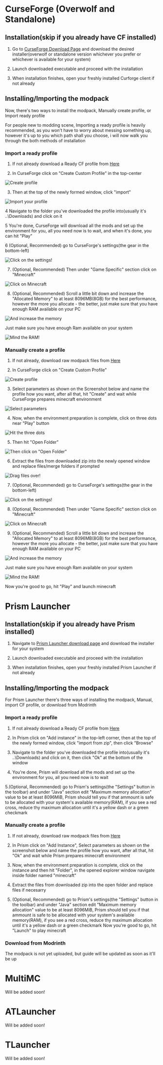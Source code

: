 # CurseForge (Overwolf and Standalone)
## Installation(skip if you already have CF installed)
1. Go to [CurseForge Download Page](https://download.curseforge.com/) and download the desired installer(overwolf or standalone version whichever you prefer or whichever is available for your system)

2. Launch downloaded executable and proceed with the installation

3. When installation finishes, open your freshly installed Curforge client if not already

## Installing/Importing the modpack
Now, there's two ways to install the modpack, Manually create profile, or Import ready profile

For people new to modding scene, Importing a ready profile is heavily recommended, as you won't have to worry about messing something up, however it's up to you which path shall you choose, i will now walk you through the both methods of installation

### Import a ready profile
1. If not already download a Ready CF profile from [Here](https://drive.google.com/file/d/11OQbEpRqpcFkeRE3G_jwlXbwtKBrHZs3/view?usp=share_link)

2. In CurseForge click on "Create Custom Profile" in the top-center

![Create profile](screenshots/CurseForge_both_click_create_new_profile.png)

3. Then at the top of the newly formed window, click "import"

![Import your profile](screenshots/CurseForge_import_create_profile.png)

4 Navigate to the folder you've downloaded the profile into(usually it's ..\Downloads) and click on it

5 You're done, CurseForge will download all the mods and set up the environment for you, all you need now is to wait, and when it's done, you can hit "Play"

6 (Optional, Recommended) go to CurseForge's settings(the gear in the bottom-left)

![Click on the settings!](screenshots/CurseForge_optional_click_CF_settings.png)

7. (Optional, Recommended) Then under "Game Specific" section click on "Minecraft"

![Click on Minecraft](screenshots/CurseForge_optional_click_minecraft.png)

8. (Optional, Recommended) Scroll a little bit down and increase the "Allocated Memory" to at least 8096MB(8GB) for the best performance, however the more you allocate - the better, just make sure that you have enough RAM available on your PC

![And increase the memory](screenshots/CurseForge_optional_increase_allocated_memory.png)

Just make sure you have enough Ram available on your system

![Mind the RAM!](screenshots/Taskmgr_ram_available.png)

### Manually create a profile
1. If not already, download raw modpack files from [Here](https://www.dropbox.com/sh/bysbawq6t98li80/AAALsWCoH41dsXaiBdDc2efRa?dl=0)

2. In CurseForge click on "Create Custom Profile"

![Create profile](screenshots/CurseForge_both_click_create_new_profile.png)

3. Select parameters as shown on the Screenshot below and name the profile how you want, after all that, hit "Create" and wait while CurseForge prepares minecraft environment

![Select parameters](screenshots/CurseForge_manual_parameters.png)

4. Now, when the environment preparation is complete, click on three dots near "Play" button

![Hit the three dots](screenshots/CurseForge_manual_click_three_dots.png)

5. Then hit "Open Folder"

![Then click on "Open Folder"](screenshots/CurseForge_manual_click_open_folder.png)

6. Extract the files from downloaded zip into the newly opened window and replace files/merge folders if prompted

![Drag files over!](screenshots/Files_drag_over.png)

7. (Optional, Recommended) go to CurseForge's settings(the gear in the bottom-left)

![Click on the settings!](screenshots/CurseForge_optional_click_CF_settings.png)

8. (Optional, Recommended) Then under "Game Specific" section click on "Minecraft"

![Click on Minecraft](screenshots/CurseForge_optional_click_minecraft.png)

9. (Optional, Recommended) Scroll a little bit down and increase the "Allocated Memory" to at least 8096MB(8GB) for the best performance, however the more you allocate - the better, just make sure that you have enough RAM available on your PC

![And increase the memory](screenshots/CurseForge_optional_increase_allocated_memory.png)

Just make sure you have enough Ram available on your system

![Mind the RAM!](screenshots/Taskmgr_ram_available.png)

Now you're good to go, hit "Play" and launch minecraft

# Prism Launcher
## Installation(skip if you already have Prism installed)
1. Navigate to [Prism Launcher download page](https://prismlauncher.org/download/) and download the installer for your system

2. Launch downloaded executable and proceed with the installation

3. When installation finishes, open your freshly installed Prism Launcher if not already

## Installing/Importing the modpack
For Prism Launcher there's three ways of installing the modpack, Manual, import CF profile, or download from Modrinth

### Import a ready profile
1. If not already download a Ready CF profile from [Here](https://drive.google.com/file/d/11OQbEpRqpcFkeRE3G_jwlXbwtKBrHZs3/view?usp=share_link)

2. In Prism click on "Add instance" in the top-left corner, then at the top of the newly formed window, click "import from zip", then click "Browse"

3. Navigate to the folder you've downloaded the profile into(usually it's ..\Downloads) and click on it, then click "Ok" at the bottom of the window

4. You're done, Prism will download all the mods and set up the environment for you, all you need now is to wait

5.(Optional, Recommended) go to Prism's settings(the "Settings" button in the toolbar) and under "Java" section edit "Maximum memory allocation" value to be at least 8096MiB, Prism should tell you if that ammount is safe to be allocated with your system's available memory(RAM), if you see a red cross, reduce thу maximum allocation until it's a yellow dash or a green checkmark

### Manually create a profile
1. If not already, download raw modpack files from [Here](https://www.dropbox.com/sh/bysbawq6t98li80/AAALsWCoH41dsXaiBdDc2efRa?dl=0)

2. In Prism click on "Add Instance", Select parameters as shown on the screenshot below and name the profile how you want, after all that, hit "Ok" and wait while Prism prepares minecraft environment

3. Now, when the environment preparation is complete, click on the instance and then hit "Folder", in the opened explorer window navigate inside folder named "minecraft"

4. Extract the files from downloaded zip into the open folder and replace files if necesarry

5. (Optional, Recommended) go to Prism's settings(the "Settings" button in the toolbar) and under "Java" section edit "Maximum memory allocation" value to be at least 8096MiB, Prism should tell you if that ammount is safe to be allocated with your system's available memory(RAM), if you see a red cross, reduce thу maximum allocation until it's a yellow dash or a green checkmark
  Now you're good to go, hit "Launch" to play minecraft
  
### Download from Modrinth
The modpack is not yet uploaded, but guide will be updated as soon as it'll be up

# MultiMC
Will be added soon!

# ATLauncher
Will be added soon!

# TLauncher
Will be added soon!
